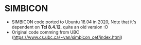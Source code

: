 # SIMBICON
- SIMBICON code ported to Ubuntu 18.04 in 2020, Note that it's dependent on **Tcl 8.4.12**, quite an old version :O
- Original code comming from UBC (https://www.cs.ubc.ca/~van/simbicon_cef/index.html)
